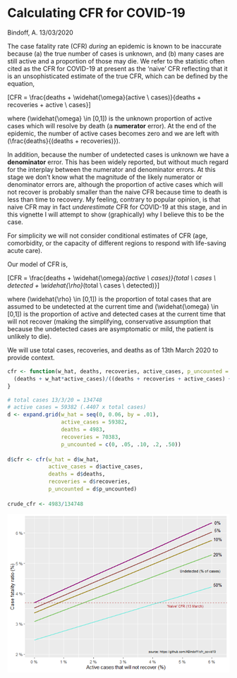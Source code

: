 Calculating CFR for COVID-19
================
Bindoff, A.
13/03/2020

The case fatality rate (CFR) *during* an epidemic is known to be
inaccurate because (a) the true number of cases is unknown, and (b) many
cases are still active and a proportion of those may die. We refer to
the statistic often cited as the CFR for COVID-19 at present as the
‘naive’ CFR reflecting that it is an unsophisticated estimate of the
true CFR, which can be defined by the equation,

\[CFR = \frac{deaths + \widehat{\omega}(active \ cases)}{deaths + recoveries + active \ cases}\]

where \(\widehat{\omega} \in [0,1]\) is the unknown proportion of active
cases which will resolve by death (a **numerator** error). At the end of
the epidemic, the number of active cases becomes zero and we are left
with \(\frac{deaths}{(deaths + recoveries)}\).

In addition, because the number of undetected cases is unknown we have a
**denominator** error. This has been widely reported, but without much
regard for the interplay between the numerator and denominator errors.
At this stage we don’t know what the magnitude of the likely numerator
or denominator errors are, although the proportion of active cases which
will not recover is probably smaller than the naive CFR because time to
death is less than time to recovery. My feeling, contrary to popular
opinion, is that naive CFR may in fact *underestimate* CFR for COVID-19
at this stage, and in this vignette I will attempt to show (graphically)
why I believe this to be the case.

For simplicity we will not consider conditional estimates of CFR (age,
comorbidity, or the capacity of different regions to respond with
life-saving acute care).

Our model of CFR is,

\[CFR = \frac{deaths + \widehat{\omega}*(active \ cases)}{total \ cases \ detected + \widehat{\rho}*(total \ cases \ detected)}\]

where \(\widehat{\rho} \in [0,1]\) is the proportion of total cases that
are assumed to be undetected at the current time and
\(\widehat{\omega} \in [0,1]\) is the proportion of active and detected
cases at the current time that will not recover (making the simplifying,
conservative assumption that because the undetected cases are
asymptomatic or mild, the patient is unlikely to die).

We will use total cases, recoveries, and deaths as of 13th March 2020 to
provide context.

``` r
cfr <- function(w_hat, deaths, recoveries, active_cases, p_uncounted = 0){
  (deaths + w_hat*active_cases)/((deaths + recoveries + active_cases) + (p_uncounted*(deaths + recoveries + active_cases)))
}
```

``` r
# total cases 13/3/20 = 134748
# active cases = 59382 (.4407 x total cases)
d <- expand.grid(w_hat = seq(0, 0.06, by = .01),
                 active_cases = 59382,
                 deaths = 4983,
                 recoveries = 70383,
                 p_uncounted = c(0, .05, .10, .2, .50))

d$cfr <- cfr(w_hat = d$w_hat,
             active_cases = d$active_cases,
             deaths = d$deaths, 
             recoveries = d$recoveries,
             p_uncounted = d$p_uncounted)

crude_cfr <- 4983/134748
```

![](cfr_covid19_files/figure-gfm/unnamed-chunk-3-1.png)<!-- -->
